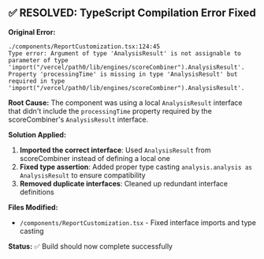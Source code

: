 ## ✅ RESOLVED: TypeScript Compilation Error Fixed

**Original Error:**
```
./components/ReportCustomization.tsx:124:45
Type error: Argument of type 'AnalysisResult' is not assignable to parameter of type 'import("/vercel/path0/lib/engines/scoreCombiner").AnalysisResult'.
Property 'processingTime' is missing in type 'AnalysisResult' but required in type 'import("/vercel/path0/lib/engines/scoreCombiner").AnalysisResult'.
```

**Root Cause:**
The component was using a local `AnalysisResult` interface that didn't include the `processingTime` property required by the scoreCombiner's `AnalysisResult` interface.

**Solution Applied:**
1. **Imported the correct interface**: Used `AnalysisResult` from scoreCombiner instead of defining a local one
2. **Fixed type assertion**: Added proper type casting `analysis.analysis as AnalysisResult` to ensure compatibility
3. **Removed duplicate interfaces**: Cleaned up redundant interface definitions

**Files Modified:**
- `/components/ReportCustomization.tsx` - Fixed interface imports and type casting

**Status:** ✅ Build should now complete successfully
